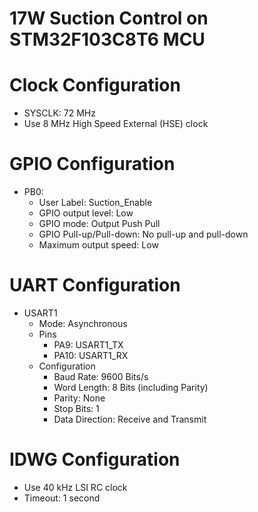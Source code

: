 # 17W Suction Control on STM32F103C8T6 MCU

# Clock Configuration
* SYSCLK: 72 MHz
* Use 8 MHz High Speed External (HSE) clock


# GPIO Configuration
* PB0:
  * User Label: Suction_Enable
  * GPIO output level: Low
  * GPIO mode: Output Push Pull
  * GPIO Pull-up/Pull-down: No pull-up and pull-down
  * Maximum output speed: Low


# UART Configuration
* USART1
  * Mode: Asynchronous
  * Pins
    * PA9: USART1_TX
    * PA10: USART1_RX
  * Configuration
    * Baud Rate: 9600 Bits/s
    * Word Length: 8 Bits (including Parity)
    * Parity: None
    * Stop Bits: 1
    * Data Direction: Receive and Transmit

 
# IDWG Configuration
* Use 40 kHz LSI RC clock 
* Timeout: 1 second
